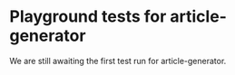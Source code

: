 # Playground tests for article-generator
We are still awaiting the first test run for article-generator.
